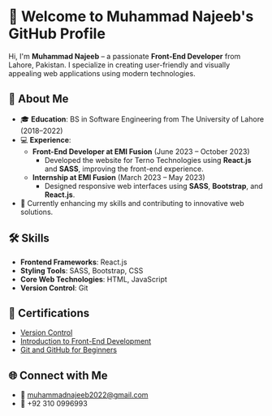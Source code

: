 # 👋 Welcome to Muhammad Najeeb's GitHub Profile

Hi, I'm **Muhammad Najeeb** – a passionate **Front-End Developer** from Lahore, Pakistan. I specialize in creating user-friendly and visually appealing web applications using modern technologies.

## 🚀 About Me
- 🎓 **Education**: BS in Software Engineering from The University of Lahore (2018–2022)
- 💻 **Experience**:
  - **Front-End Developer at EMI Fusion** (June 2023 – October 2023)  
    - Developed the website for Terno Technologies using **React.js** and **SASS**, improving the front-end experience.
  - **Internship at EMI Fusion** (March 2023 – May 2023)  
    - Designed responsive web interfaces using **SASS**, **Bootstrap**, and **React.js**.
- 🔭 Currently enhancing my skills and contributing to innovative web solutions.

## 🛠️ Skills
- **Frontend Frameworks**: React.js  
- **Styling Tools**: SASS, Bootstrap, CSS  
- **Core Web Technologies**: HTML, JavaScript  
- **Version Control**: Git  

## 📜 Certifications
- [Version Control](https://www.udemy.com/certificate/UC-cec49ce0-bc81-439b-a12a-b727fe31760c/)
- [Introduction to Front-End Development](https://coursera.org/verify/NTLCVFETJWVH)
- [Git and GitHub for Beginners](https://coursera.org/verify/NY952M6E8SKZ)

## 🌐 Connect with Me
- 📧 [muhammadnajeeb2022@gmail.com](mailto:muhammadnajeeb2022@gmail.com)  
- 📱 +92 310 0996993  

